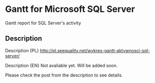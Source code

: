 # Gantt for Microsoft SQL Server
Gantt report for SQL Server's activity

## Description
Description {PL}
http://pl.seequality.net/wykres-gantt-aktywnosci-sql-server/

Description {EN}
Not avaliable yet. Will be added soon.

Please check the post from the description to see details.